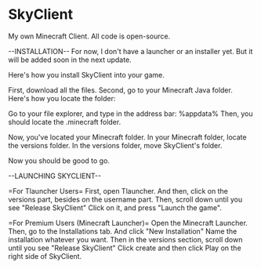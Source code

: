 # SkyClient
My own Minecraft Client. All code is open-source.

--INSTALLATION--
For now, I don't have a launcher or an installer yet. But it will be added soon in the next update.

Here's how you install SkyClient into your game. 

First, download all the files.
Second, go to your Minecraft Java folder. Here's how you locate the folder:

Go to your file explorer, and type in the address bar: %appdata%
Then, you should locate the .minecraft folder. 

Now, you've located your Minecraft folder. In your Minecraft folder, locate the versions folder.
In the versions folder, move SkyClient's folder.

Now you should be good to go.

--LAUNCHING SKYCLIENT--

=For Tlauncher Users=
First, open Tlauncher. 
And then, click on the versions part, besides on the username part.
Then, scroll down until you see "Release SkyClient"
Click on it, and press "Launch the game".

=For Premium Users (Minecraft Launcher)=
Open the Minecraft Launcher.
Then, go to the Installations tab.
And click "New Installation"
Name the installation whatever you want.
Then in the versions section, scroll down until you see "Release SkyClient"
Click create and then click Play on the right side of SkyClient.



